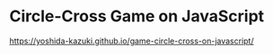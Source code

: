 # Circle-Cross Game on JavaScript

https://yoshida-kazuki.github.io/game-circle-cross-on-javascript/

